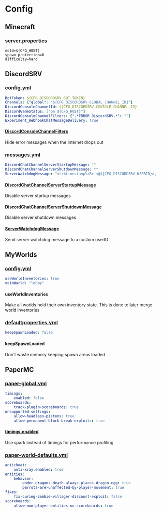 # Config

## Minecraft

### [server.properties](https://minecraft.fandom.com/wiki/Server.properties#Java_Edition_3)

```properties
motd=${CFG_HOST}
spawn-protection=0
difficulty=hard
```

## DiscordSRV

### [config.yml](https://docs.discordsrv.com/config)

```yaml
BotToken: ${CFG_DISCORDSRV_BOT_TOKEN}
Channels: {"global": "${CFG_DISCORDSRV_GLOBAL_CHANNEL_ID}"}
DiscordConsoleChannelId: ${CFG_DISCORDSRV_CONSOLE_CHANNEL_ID}
DiscordGameStatus: ["on ${CFG_HOST}"]
DiscordConsoleChannelFilters: {".*ERROR DiscordSRV.*": ""}
Experiment_WebhookChatMessageDelivery: true
```

#### [DiscordConsoleChannelFilters](https://docs.discordsrv.com/config/#DiscordConsoleChannelFilters)

Hide error messages when the internet drops out

### [messages.yml](https://docs.discordsrv.com/messages)

```yaml
DiscordChatChannelServerStartupMessage: ""
DiscordChatChannelServerShutdownMessage: ""
ServerWatchdogMessage: "<t:%timestamp%:R> <@${CFG_DISCORDSRV_USERID}>, the server hasn't ticked in %timeout% seconds :fire::bangbang:"
```

#### [DiscordChatChannelServerStartupMessage](https://docs.discordsrv.com/messages/#DiscordChatChannelServerStartupMessage)

Disable server startup messages

#### [DiscordChatChannelServerShutdownMessage](https://docs.discordsrv.com/messages/#DiscordChatChannelServerShutdownMessage)

Disable server shutdown messages

#### [ServerWatchdogMessage](https://docs.discordsrv.com/messages/#ServerWatchdogMessage)

Send server watchdog message to a custom userID

## MyWorlds

### [config.yml](https://wiki.traincarts.net/p/MyWorlds/Configuration)

```yaml
useWorldInventories: true
mainWorld: "lobby"
```

#### useWorldInventories

Make all worlds hold their own inventory state. This is done to later merge world inventories

### [defaultproperties.yml](https://wiki.traincarts.net/p/MyWorlds/WorldConfiguration)

```yaml
keepSpawnLoaded: false
```

#### keepSpawnLoaded

Don't waste memory keeping spawn areas loaded

## PaperMC

### [paper-global.yml](https://docs.papermc.io/paper/reference/global-configuration)

```yaml
timings:
    enabled: false
scoreboards:
    track-plugin-scoreboards: true
unsupported-settings:
    allow-headless-pistons: true
    allow-permanent-block-break-exploits: true
```

#### [timings.enabled](https://docs.papermc.io/paper/reference/global-configuration#enabled-1)

Use spark instead of timings for performance profiling

### [paper-world-defaults.yml](https://docs.papermc.io/paper/reference/world-configuration)

```yaml
anticheat:
    anti-xray.enabled: true
entities:
    behavior:
        ender-dragons-death-always-places-dragon-egg: true
        parrots-are-unaffected-by-player-movement: true
fixes:
    fix-curing-zombie-villager-discount-exploit: false
scoreboards:
    allow-non-player-entities-on-scoreboards: true
```
